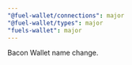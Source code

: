 ```yaml
---
"@fuel-wallet/connections": major
"@fuel-wallet/types": major
"fuels-wallet": major
---
```


Bacon Wallet name change.
